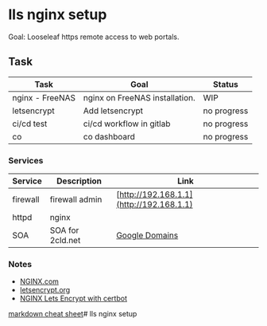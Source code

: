 # lls nginx setup

Goal: Looseleaf https remote access to web portals.

## Task

| Task            | Goal | Status  |
| --------------- | ------------------------------------------------------ | -------- |
| nginx - FreeNAS | nginx on FreeNAS installation. | WIP |
| letsencrypt     | Add letsencrypt | no progress |
| ci/cd test | ci/cd workflow in gitlab | no progress |
| co | co dashboard | no progress |


### Services

| Service | Description | Link |
| ----------- | ---------------- | --------- |
| firewall | firewall admin | [http://192.168.1.1](http://192.168.1.1) |
| httpd | nginx    |  |
| SOA | SOA for 2cld.net | [Google Domains](https://domains.google.com)

### Notes

- [NGINX.com](https://www.nginx.com/)
- [letsencrypt.org](https://letsencrypt.org/)
- [NGINX Lets Encrypt with certbot](https://www.nginx.com/blog/using-free-ssltls-certificates-from-lets-encrypt-with-nginx/)

[markdown cheat sheet](http://blog.christrees.com/wip/markdowntest.html)# lls nginx setup
